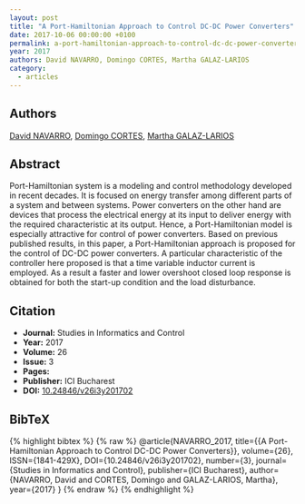 ```yaml
---
layout: post
title: "A Port-Hamiltonian Approach to Control DC-DC Power Converters"
date: 2017-10-06 00:00:00 +0100
permalink: a-port-hamiltonian-approach-to-control-dc-dc-power-converters
year: 2017
authors: David NAVARRO, Domingo CORTES, Martha GALAZ-LARIOS
category:
  - articles
---
```

 
## Authors
[David NAVARRO](authors/david_navarro), [Domingo CORTES](authors/domingo_cortes), [Martha GALAZ-LARIOS](authors/martha_galaz_larios)
 
## Abstract
Port-Hamiltonian system is a modeling and control methodology developed in recent decades. It is focused on energy transfer among different parts of a system and between systems. Power converters on the other hand are devices that process the electrical energy at its input to deliver energy with the required characteristic at its output. Hence, a Port-Hamiltonian model is especially attractive for control of power converters. Based on previous published results, in this paper, a Port-Hamiltonian approach is proposed for the control of DC-DC power converters. A particular characteristic of the controller here proposed is that a time variable inductor current is employed. As a result a faster and lower overshoot closed loop response is obtained for both the start-up condition and the load disturbance.
 
## Citation
- **Journal:** Studies in Informatics and Control
- **Year:** 2017
- **Volume:** 26
- **Issue:** 3
- **Pages:** 
- **Publisher:** ICI Bucharest
- **DOI:** [10.24846/v26i3y201702](https://doi.org/10.24846/v26i3y201702)
 
## BibTeX
{% highlight bibtex %}
{% raw %}
@article{NAVARRO_2017,
  title={{A Port-Hamiltonian Approach to Control DC-DC Power Converters}},
  volume={26},
  ISSN={1841-429X},
  DOI={10.24846/v26i3y201702},
  number={3},
  journal={Studies in Informatics and Control},
  publisher={ICI Bucharest},
  author={NAVARRO, David and CORTES, Domingo and GALAZ-LARIOS, Martha},
  year={2017}
}
{% endraw %}
{% endhighlight %}
 
